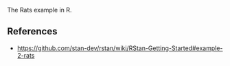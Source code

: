 The Rats example in R.

## References

- https://github.com/stan-dev/rstan/wiki/RStan-Getting-Started#example-2-rats
